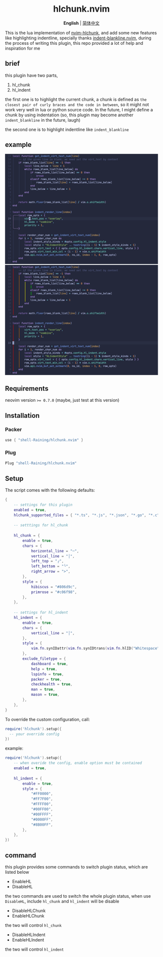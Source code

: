 <h1 align="center">hlchunk.nvim</h1>

<p align='center'>
<b>English</b> | <a href="https://github.com/shell-Raining/hlchunk.nvim/blob/main/README.zh-CN.md">简体中文</a>
</p>

This is the lua implementation of [nvim-hlchunk](https://github.com/yaocccc/nvim-hlchunk), and add some new features like highlighting indentline, specially thanks [indent-blankline.nvim](https://github.com/lukas-reineke/indent-blankline.nvim), during the process of writing this plugin, this repo provided a lot of help and inspiration for me

## brief

this plugin have two parts,

1. hl_chunk
2. hl_indent

the first one is to highlight the current chunk, a chunk is defined as `the closest pair of curly braces and the code in between`, so it might not work very well in lua or python source code. In the future, I might define a chunk by using indentation (so, this plugin may become another `indent_blankline` in the future, laugh)

the second one is to highlight indentline like `indent_blankline`

## example

<img width="700" alt="image" src="https://raw.githubusercontent.com/shell-Raining/img/main/2302/23_hlchunk1.png">
<img width="700" alt="image" src="https://raw.githubusercontent.com/shell-Raining/img/main/2302/23_hlchunk2.png">

## Requirements

neovim version `>= 0.7.0` (maybe, just test at this version)

## Installation

### Packer

```lua
use { "shell-Raining/hlchunk.nvim" }

```

### Plug

```lua
Plug "shell-Raining/hlchunk.nvim"
```

## Setup

The script comes with the following defaults:

```lua
{
    -- settings for this plugin
    enabled = true,
    hlchunk_supported_files = { "*.ts", "*.js", "*.json", "*.go", "*.c", "*.cpp", "*.rs", "*.h", "*.hpp", "*.lua" },

    -- setttings for hl_chunk

    hl_chunk = {
        enable = true,
        chars = {
            horizontal_line = "─",
            vertical_line = "│",
            left_top = "╭",
            left_bottom = "╰",
            right_arrow = ">",
        },
        style = {
            hibiscus = "#806d9c",
            primrose = "#c06f98",
        },
    },

    -- settings for hl_indent
    hl_indent = {
        enable = true,
        chars = {
            vertical_line = "│",
        },
        style = {
            vim.fn.synIDattr(vim.fn.synIDtrans(vim.fn.hlID("Whitespace")), "fg", "gui"),
        },
        exclude_filetype = {
            dashboard = true,
            help = true,
            lspinfo = true,
            packer = true,
            checkhealth = true,
            man = true,
            mason = true,
        },
    },
}
```

To override the custom configuration, call:

```lua
require('hlchunk').setup({
  -- your override config
})
```

example:

```lua
require('hlchunk').setup({
    -- when overide the config, enable option must be contained
    enabled = true,

    hl_indent = {
        enable = true,
        style = {
            "#FF0000",
            "#FF7F00",
            "#FFFF00",
            "#00FF00",
            "#00FFFF",
            "#0000FF",
            "#8B00FF",
        },
    },
})
```

## command

this plugin provides some commands to switch plugin status, which are listed below

- EnableHL
- DisableHL

the two commands are used to switch the whole plugin status, when use `DisableHL`, include `hl_chunk` and `hl_indent` will be disable

- DisableHLChunk
- EnableHLChunk

the two will control `hl_chunk`

- DisableHLIndent
- EnableHLIndent

the two will control `hl_indent`
